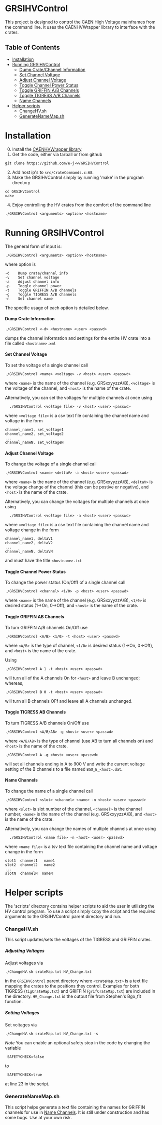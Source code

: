 # GRSIHVControl
This project is designed to control the CAEN High Voltage mainframes from the
command line. It uses the CAENHVWrapper library to interface with the crates. 

## Table of Contents
  * [Installation](#installation)
  * [Running GRSIHVControl](#running-grsihvcontrol)
      - [Dump Crate/Channel Information](#dump-crate-information)
      - [Set Channel Voltage](#set-channel-voltage)
      - [Adjust Channel Voltage](#adjust-channel-voltage)
      - [Toggle Channel Power Status](#toggle-channel-power-status)
      - [Toggle GRIFFIN A/B Channels](#toggle-griffin-ab-channels)
      - [Toggle TIGRESS A/B Channels](#toggle-tigress-ab-channels)
      - [Name Channels](#name-channels)
  * [Helper scripts](#helper-scripts)
    + [ChangeHV.sh](#changehvsh)
    + [GenerateNameMap.sh](#generatenamemapsh)

# Installation
0. Install the [CAENHVWrapper library](https://www.caen.it/products/caen-hv-wrapper-library/).
1. Get the code, either via tarball or from github
```
git clone https://github.com/e-j-w/GRSIHVControl
```
2. Add host ip's to `src/CrateCommands.c:68`.
3. Make the GRSIHVControl simply by running 'make' in the program directory
 ``` 
 cd GRSIHVControl
 make
 ```
 
4. Enjoy controlling the HV crates from the comfort of the command line
```
./GRSIHVControl <arguments> <option> <hostname>
```

# Running GRSIHVControl
The general form of input is:
```
./GRSIHVControl <arguments> <option> <hostname>
```
where option is
```
-d    Dump crate/channel info
-v    Set channel voltage
-a    Adjust channel info
-p    Toggle channel power
-t    Toggle GRIFFIN A/B channels
-g    Toggle TIGRESS A/B channels
-n    Set channel name
```
The specific usage of each option is detailed below.

#### Dump Crate Information
```
./GRSIHVControl <-d> <hostname> <user> <passwd>
```
dumps the channel information and settings for the entire HV crate into a file called `<hostname>.xml`

#### Set Channel Voltage
To set the voltage of a single channel call 
```
./GRSIHVControl <name> <voltage> -v <host> <user> <passwd>
```
where `<name>` is the name of the channel (e.g. GRSxxyyzzA/B), `<voltage>` is the voltage of the channel, and `<host>` is the name of the crate. 

Alternatively, you can set the voltages for multiple channels at once using
```
  ./GRSIHVControl <voltage file> -v <host> <user> <passwd>
````
where `<voltage file>` is a csv text file containing the channel name and voltage in the form 
```
channel_name1, set_voltage1
channel_name2, set_voltage2
...
channel_nameN, set_voltageN
```

#### Adjust Channel Voltage 
To change the voltage of a single channel call 
```
./GRSIHVControl <name> <deltaV> -a <host> <user> <passwd>
```
where `<name>` is the name of the channel (e.g. GRSxxyyzzA/B), `<deltaV>` is the voltage change of the channel (this can be postive or negative), and `<host>` is the name of the crate. 

Alternatively, you can change the voltages for multiple channels at once using
```
  ./GRSIHVControl <voltage file> -a <host> <user> <passwd>
````
where `<voltage file>` is a csv text file containing the channel name and voltage change in the form 
```
channel_name1, deltaV1
channel_name2, deltaV2
...
channel_nameN, deltaVN
```
and must have the title `<hostname>.txt`

#### Toggle Channel Power Status
To change the power status (On/Off) of a single channel call 
```
./GRSIHVControl <channel> <1/0> -p <host> <user> <passwd>
```
where `<name>` is the name of the channel (e.g. GRSxxyyzzA/B), `<1/0>` is desired status (1->On, 0->Off), and `<host>` is the name of the crate. 

#### Toggle GRIFFIN AB Channels
To turn GRIFFIN A/B channels On/Off use
```
./GRSIHVControl <A/B> <1/0> -t <host> <user> <passwd>
```
where `<A/B>` is the type of channel, `<1/0>` is desired status (1->On, 0->Off), and `<host>` is the name of the crate. 

Using 
```
./GRSIHVControl A 1 -t <host> <user> <passwd>
```
will turn all of the A channels On for `<host>` and leave B unchanged; whereas, 
```
./GRSIHVControl B 0 -t <host> <user> <passwd>
```
will turn all B channels OFf and leave all A channels unchanged.  

#### Toggle TIGRESS AB Channels
To turn TIGRESS A/B channels On/Off use
```
./GRSIHVControl <A/B/AB> -g <host> <user> <passwd>
```
where `<A/B/AB>` is the type of channel (use AB to turn all channels on) and `<host>` is the name of the crate. 

```
./GRSIHVControl A -g <host> <user> <passwd>
```
will set all channels ending in A to 900 V and write the current voltage setting of the B channels to a file named `BGO_B_<host>.dat`.

#### Name Channels 
To change the name of a single channel call 
```
./GRSIHVControl <slot> <channel> <name> -n <host> <user> <passwd>
```
where `<slot>` is slot number of the channel, `<channel>` is the channel number, `<name>` is the name of the channel (e.g. GRSxxyyzzA/B), and `<host>` is the name of the crate. 

Alternatively, you can change the names of multiple channels at once using
```
  ./GRSIHVControl <name file> -n <host> <user> <passwd>
````
where `<name file>` is a tsv text file containing the channel name and voltage change in the form 
```
slot1  channel1   name1
slot2  channel2   name2
...
slotN  channelN  nameN 
```

# Helper scripts
The 'scripts' directory contains helper scripts to aid the user in utilizing
the HV control program. To use a script simply copy the script and the required
arguments to the GRSIHVControl parent directory and run. 

### ChangeHV.sh
This script updates/sets the voltages of the TIGRESS and GRIFFIN crates. 

##### Adjusting Voltages
Adjust voltages via 
``` 
./ChangeHV.sh crateMap.txt HV_Change.txt
``` 
in the `GRSIHVControl` parent directory where `<crateMap.txt>` is a text file mapping the crates to the positions they control. Examples for both TIGRESS (`tigCrateMap.txt`) and GRIFFIN (`grifCrateMap.txt`) are included in the directory. `HV_Change.txt` is the output file from Stephen's Bgo_fit function. 

##### Setting Voltages
Set voltages via 
``` 
./ChangeHV.sh crateMap.txt HV_Change.txt -s
``` 

*Note* You can enable an optional safety stop in the code by changing the variable 
```
 SAFETYCHECK=false
``` 
to 
```
 SAFETYCHECK=true
``` 
at line 23 in the script.

### GenerateNameMap.sh
This script helps generate a text file containing the names for GRIFFIN channels for use in [Name Channels](#name-channels). It is still under construction and has some bugs. Use at your own risk.
